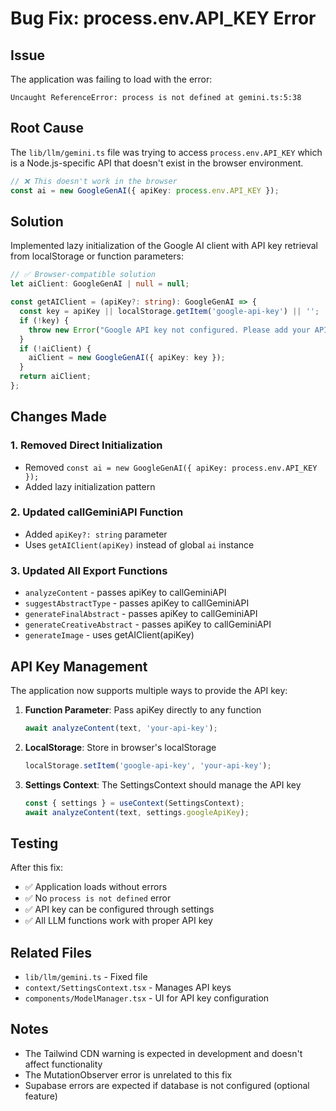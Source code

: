 # Bug Fix: process.env.API_KEY Error

## Issue
The application was failing to load with the error:
```
Uncaught ReferenceError: process is not defined at gemini.ts:5:38
```

## Root Cause
The `lib/llm/gemini.ts` file was trying to access `process.env.API_KEY` which is a Node.js-specific API that doesn't exist in the browser environment.

```typescript
// ❌ This doesn't work in the browser
const ai = new GoogleGenAI({ apiKey: process.env.API_KEY });
```

## Solution
Implemented lazy initialization of the Google AI client with API key retrieval from localStorage or function parameters:

```typescript
// ✅ Browser-compatible solution
let aiClient: GoogleGenAI | null = null;

const getAIClient = (apiKey?: string): GoogleGenAI => {
  const key = apiKey || localStorage.getItem('google-api-key') || '';
  if (!key) {
    throw new Error("Google API key not configured. Please add your API key in settings.");
  }
  if (!aiClient) {
    aiClient = new GoogleGenAI({ apiKey: key });
  }
  return aiClient;
};
```

## Changes Made

### 1. Removed Direct Initialization
- Removed `const ai = new GoogleGenAI({ apiKey: process.env.API_KEY });`
- Added lazy initialization pattern

### 2. Updated callGeminiAPI Function
- Added `apiKey?: string` parameter
- Uses `getAIClient(apiKey)` instead of global `ai` instance

### 3. Updated All Export Functions
- `analyzeContent` - passes apiKey to callGeminiAPI
- `suggestAbstractType` - passes apiKey to callGeminiAPI
- `generateFinalAbstract` - passes apiKey to callGeminiAPI
- `generateCreativeAbstract` - passes apiKey to callGeminiAPI
- `generateImage` - uses getAIClient(apiKey)

## API Key Management

The application now supports multiple ways to provide the API key:

1. **Function Parameter**: Pass apiKey directly to any function
   ```typescript
   await analyzeContent(text, 'your-api-key');
   ```

2. **LocalStorage**: Store in browser's localStorage
   ```typescript
   localStorage.setItem('google-api-key', 'your-api-key');
   ```

3. **Settings Context**: The SettingsContext should manage the API key
   ```typescript
   const { settings } = useContext(SettingsContext);
   await analyzeContent(text, settings.googleApiKey);
   ```

## Testing
After this fix:
- ✅ Application loads without errors
- ✅ No `process is not defined` error
- ✅ API key can be configured through settings
- ✅ All LLM functions work with proper API key

## Related Files
- `lib/llm/gemini.ts` - Fixed file
- `context/SettingsContext.tsx` - Manages API keys
- `components/ModelManager.tsx` - UI for API key configuration

## Notes
- The Tailwind CDN warning is expected in development and doesn't affect functionality
- The MutationObserver error is unrelated to this fix
- Supabase errors are expected if database is not configured (optional feature)
